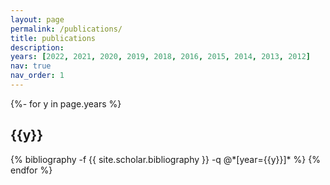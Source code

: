 ```yaml
---
layout: page
permalink: /publications/
title: publications
description:
years: [2022, 2021, 2020, 2019, 2018, 2016, 2015, 2014, 2013, 2012]
nav: true
nav_order: 1
---
```

<!-- _pages/publications.md -->
<div class="publications">

{%- for y in page.years %}
  <h2 class="year">{{y}}</h2>
  {% bibliography -f {{ site.scholar.bibliography }} -q @*[year={{y}}]* %}
{% endfor %}

</div>
